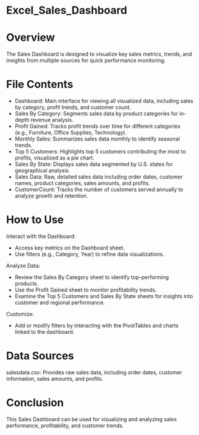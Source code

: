 # Excel_Sales_Dashboard
# Overview

The Sales Dashboard is designed to visualize key sales metrics, trends, and insights from multiple sources for quick performance monitoring.

# File Contents

- Dashboard: Main interface for viewing all visualized data, including sales by category, profit trends, and customer count.
- Sales By Category: Segments sales data by product categories for in-depth revenue analysis.
- Profit Gained: Tracks profit trends over time for different categories (e.g., Furniture, Office Supplies, Technology).
- Monthly Sales: Summarizes sales data monthly to identify seasonal trends.
- Top 5 Customers: Highlights top 5 customers contributing the most to profits, visualized as a pie chart.
- Sales By State: Displays sales data segmented by U.S. states for geographical analysis.
- Sales Data: Raw, detailed sales data including order dates, customer names, product categories, sales amounts, and profits.
- CustomerCount: Tracks the number of customers served annually to analyze growth and retention.
  
# How to Use

Interact with the Dashboard:
- Access key metrics on the Dashboard sheet.
- Use filters (e.g., Category, Year) to refine data visualizations.

Analyze Data: 
- Review the Sales By Category sheet to identify top-performing products.
- Use the Profit Gained sheet to monitor profitability trends.
- Examine the Top 5 Customers and Sales By State sheets for insights into customer and regional performance.

Customize:
- Add or modify filters by interacting with the PivotTables and charts linked to the dashboard.

# Data Sources
salesdata.csv: Provides raw sales data, including order dates, customer information, sales amounts, and profits.

# Conclusion
This Sales Dashboard can be used for visualizing and analyzing sales performance, profitability, and customer trends.
